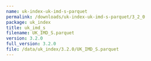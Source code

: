 ```yaml
---
name: uk-index-uk-imd-s-parquet
permalink: /downloads/uk-index-uk-imd-s-parquet/3_2_0
package: uk_index
title: uk_imd_s
filename: UK_IMD_S.parquet
version: 3.2.0
full_version: 3.2.0
file: /data/uk_index/3.2.0/UK_IMD_S.parquet
---
```

